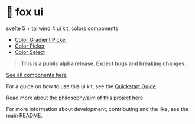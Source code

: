 # 🦊 fox ui

svelte 5 + tailwind 4 ui kit, colors components

- [Color Gradient Picker](https://flo-bit.dev/ui-kit/components/colors/color-gradient-picker)
- [Color Picker](https://flo-bit.dev/ui-kit/components/colors/color-picker)
- [Color Select](https://flo-bit.dev/ui-kit/components/colors/color-select)

> **This is a public alpha release. Expect bugs and breaking changes.**

[See all components here](https://flo-bit.dev/ui-kit)

For a guide on how to use this ui kit, see the [Quickstart Guide](https://flo-bit.dev/ui-kit/docs/quick-start).

Read more about [the philosophy/aim of this project here](https://flo-bit.dev/ui-kit/docs/philosophy).

For more information about development, contributing and the like, see the main [README](https://github.com/flo-bit/ui-kit/blob/main/README.md).